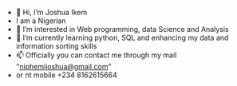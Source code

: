 - 👋 Hi, I’m Joshua Ikem
- I am a Nigerian
- 👀 I’m interested in Web programming, data Science and Analysis
- 🌱 I’m currently learning python, SQL and enhancing my data and information sorting skills
- 📫 Officially you can contact me through my mail "niphemijoshua@gmail.com"
- or nt mobile +234 8162615664

<!---
Niphemi00/Niphemi00 is a ✨ special ✨ repository because its `README.md` (this file) appears on your GitHub profile.
You can click the Preview link to take a look at your changes.
--->
